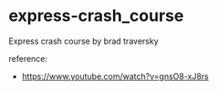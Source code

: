# express-crash_course
Express crash course by brad traversky

reference:
- https://www.youtube.com/watch?v=gnsO8-xJ8rs
